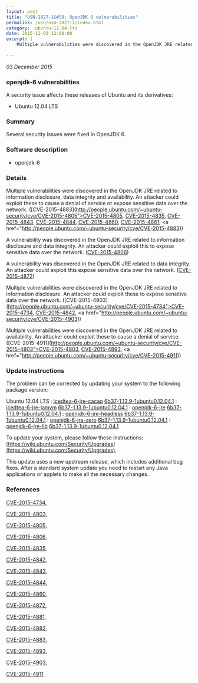 ```yaml
---
layout: post
title: "USN-2827-1&#58; OpenJDK 6 vulnerabilities"
permalink: /usn/usn-2827-1/index.html
category:  ubuntu-12.04-lts
date: 2015-12-03 12:00:00
excerpt: |
    Multiple vulnerabilities were discovered in the OpenJDK JRE related to information disclosure, data integrity and availability. An attacker could exploit these to cause a denial of service or expose sensitive data over the network. ([CVE-2015-4883](http://people.ubuntu.com/~ubuntu-security/cve/CVE-2015-4805">CVE-2015-4805</a>, <a href="http://people.ubuntu.com/~ubuntu-security/cve/CVE-2015-4835">CVE-2015-4835</a>, <a href="http://people.ubuntu.com/~ubuntu-security/cve/CVE-2015-4843">CVE-2015-4843</a>, <a href="http://people.ubuntu.com/~ubuntu-security/cve/CVE-2015-4844">CVE-2015-4844</a>, <a href="http://people.ubuntu.com/~ubuntu-security/cve/CVE-2015-4860">CVE-2015-4860</a>, <a href="http://people.ubuntu.com/~ubuntu-security/cve/CVE-2015-4881">CVE-2015-4881</a>, <a href="http://people.ubuntu.com/~ubuntu-security/cve/CVE-2015-4883))
    
--- 
```

 
 

*03 December 2015*

### openjdk-6 vulnerabilities

A security issue affects these releases of Ubuntu and its derivatives:

* Ubuntu 12.04 LTS

### Summary

Several security issues were fixed in OpenJDK 6. 

### Software description

* openjdk-6 

### Details

Multiple vulnerabilities were discovered in the OpenJDK JRE related to information disclosure, data integrity and availability. An attacker could exploit these to cause a denial of service or expose sensitive data over the network. ([CVE-2015-4883](http://people.ubuntu.com/~ubuntu-security/cve/CVE-2015-4805">CVE-2015-4805</a>, <a href="http://people.ubuntu.com/~ubuntu-security/cve/CVE-2015-4835">CVE-2015-4835</a>, <a href="http://people.ubuntu.com/~ubuntu-security/cve/CVE-2015-4843">CVE-2015-4843</a>, <a href="http://people.ubuntu.com/~ubuntu-security/cve/CVE-2015-4844">CVE-2015-4844</a>, <a href="http://people.ubuntu.com/~ubuntu-security/cve/CVE-2015-4860">CVE-2015-4860</a>, <a href="http://people.ubuntu.com/~ubuntu-security/cve/CVE-2015-4881">CVE-2015-4881</a>, <a href="http://people.ubuntu.com/~ubuntu-security/cve/CVE-2015-4883))

A vulnerability was discovered in the OpenJDK JRE related to information disclosure and data integrity. An attacker could exploit this to expose sensitive data over the network. ([CVE-2015-4806](http://people.ubuntu.com/~ubuntu-security/cve/CVE-2015-4806))

A vulnerability was discovered in the OpenJDK JRE related to data integrity. An attacker could exploit this expose sensitive data over the network. ([CVE-2015-4872](http://people.ubuntu.com/~ubuntu-security/cve/CVE-2015-4872))

Multiple vulnerabilities were discovered in the OpenJDK JRE related to information disclosure. An attacker could exploit these to expose sensitive data over the network. ([CVE-2015-4903](http://people.ubuntu.com/~ubuntu-security/cve/CVE-2015-4734">CVE-2015-4734</a>, <a href="http://people.ubuntu.com/~ubuntu-security/cve/CVE-2015-4842">CVE-2015-4842</a>, <a href="http://people.ubuntu.com/~ubuntu-security/cve/CVE-2015-4903))

Multiple vulnerabilities were discovered in the OpenJDK JRE related to availability. An attacker could exploit these to cause a denial of service. ([CVE-2015-4911](http://people.ubuntu.com/~ubuntu-security/cve/CVE-2015-4803">CVE-2015-4803</a>, <a href="http://people.ubuntu.com/~ubuntu-security/cve/CVE-2015-4893">CVE-2015-4893</a>, <a href="http://people.ubuntu.com/~ubuntu-security/cve/CVE-2015-4911)) 

### Update instructions

The problem can be corrected by updating your system to the following package version:

Ubuntu 12.04 LTS
 : [icedtea-6-jre-cacao](https://launchpad.net/ubuntu/+source/openjdk-6) <span> [6b37-1.13.9-1ubuntu0.12.04.1](https://launchpad.net/ubuntu/+source/openjdk-6/6b37-1.13.9-1ubuntu0.12.04.1) </span> 
 : [icedtea-6-jre-jamvm](https://launchpad.net/ubuntu/+source/openjdk-6) <span> [6b37-1.13.9-1ubuntu0.12.04.1](https://launchpad.net/ubuntu/+source/openjdk-6/6b37-1.13.9-1ubuntu0.12.04.1) </span> 
 : [openjdk-6-jre](https://launchpad.net/ubuntu/+source/openjdk-6) <span> [6b37-1.13.9-1ubuntu0.12.04.1](https://launchpad.net/ubuntu/+source/openjdk-6/6b37-1.13.9-1ubuntu0.12.04.1) </span> 
 : [openjdk-6-jre-headless](https://launchpad.net/ubuntu/+source/openjdk-6) <span> [6b37-1.13.9-1ubuntu0.12.04.1](https://launchpad.net/ubuntu/+source/openjdk-6/6b37-1.13.9-1ubuntu0.12.04.1) </span> 
 : [openjdk-6-jre-zero](https://launchpad.net/ubuntu/+source/openjdk-6) <span> [6b37-1.13.9-1ubuntu0.12.04.1](https://launchpad.net/ubuntu/+source/openjdk-6/6b37-1.13.9-1ubuntu0.12.04.1) </span> 
 : [openjdk-6-jre-lib](https://launchpad.net/ubuntu/+source/openjdk-6) <span> [6b37-1.13.9-1ubuntu0.12.04.1](https://launchpad.net/ubuntu/+source/openjdk-6/6b37-1.13.9-1ubuntu0.12.04.1) </span> 

To update your system, please follow these instructions: [https://wiki.ubuntu.com/Security/Upgrades](https://wiki.ubuntu.com/Security/Upgrades).

This update uses a new upstream release, which includes additional bug fixes. After a standard system update you need to restart any Java applications or applets to make all the necessary changes. 

### References

 
 [CVE-2015-4734](http://people.ubuntu.com/~ubuntu-security/cve/CVE-2015-4734), 

 [CVE-2015-4803](http://people.ubuntu.com/~ubuntu-security/cve/CVE-2015-4803), 

 [CVE-2015-4805](http://people.ubuntu.com/~ubuntu-security/cve/CVE-2015-4805), 

 [CVE-2015-4806](http://people.ubuntu.com/~ubuntu-security/cve/CVE-2015-4806), 

 [CVE-2015-4835](http://people.ubuntu.com/~ubuntu-security/cve/CVE-2015-4835), 

 [CVE-2015-4842](http://people.ubuntu.com/~ubuntu-security/cve/CVE-2015-4842), 

 [CVE-2015-4843](http://people.ubuntu.com/~ubuntu-security/cve/CVE-2015-4843), 

 [CVE-2015-4844](http://people.ubuntu.com/~ubuntu-security/cve/CVE-2015-4844), 

 [CVE-2015-4860](http://people.ubuntu.com/~ubuntu-security/cve/CVE-2015-4860), 

 [CVE-2015-4872](http://people.ubuntu.com/~ubuntu-security/cve/CVE-2015-4872), 

 [CVE-2015-4881](http://people.ubuntu.com/~ubuntu-security/cve/CVE-2015-4881), 

 [CVE-2015-4882](http://people.ubuntu.com/~ubuntu-security/cve/CVE-2015-4882), 

 [CVE-2015-4883](http://people.ubuntu.com/~ubuntu-security/cve/CVE-2015-4883), 

 [CVE-2015-4893](http://people.ubuntu.com/~ubuntu-security/cve/CVE-2015-4893), 

 [CVE-2015-4903](http://people.ubuntu.com/~ubuntu-security/cve/CVE-2015-4903), 

 [CVE-2015-4911](http://people.ubuntu.com/~ubuntu-security/cve/CVE-2015-4911)
 

